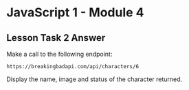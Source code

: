 # JavaScript 1 - Module 4

## Lesson Task 2 Answer

Make a call to the following endpoint:

```
https://breakingbadapi.com/api/characters/6
```

Display the name, image and status of the character returned.
